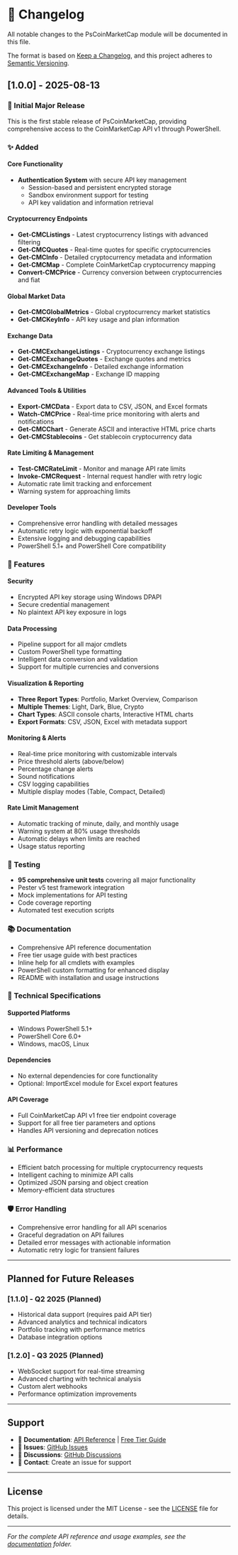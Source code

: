 # 📝 Changelog

All notable changes to the PsCoinMarketCap module will be documented in this file.

The format is based on [Keep a Changelog](https://keepachangelog.com/en/1.0.0/),
and this project adheres to [Semantic Versioning](https://semver.org/spec/v2.0.0.html).

## [1.0.0] - 2025-08-13

### 🎉 Initial Major Release

This is the first stable release of PsCoinMarketCap, providing comprehensive access to the CoinMarketCap API v1 through PowerShell.

### ✨ Added

#### Core Functionality
- **Authentication System** with secure API key management
  - Session-based and persistent encrypted storage
  - Sandbox environment support for testing
  - API key validation and information retrieval

#### Cryptocurrency Endpoints
- **Get-CMCListings** - Latest cryptocurrency listings with advanced filtering
- **Get-CMCQuotes** - Real-time quotes for specific cryptocurrencies
- **Get-CMCInfo** - Detailed cryptocurrency metadata and information
- **Get-CMCMap** - Complete CoinMarketCap cryptocurrency mapping
- **Convert-CMCPrice** - Currency conversion between cryptocurrencies and fiat

#### Global Market Data
- **Get-CMCGlobalMetrics** - Global cryptocurrency market statistics
- **Get-CMCKeyInfo** - API key usage and plan information

#### Exchange Data
- **Get-CMCExchangeListings** - Cryptocurrency exchange listings
- **Get-CMCExchangeQuotes** - Exchange quotes and metrics
- **Get-CMCExchangeInfo** - Detailed exchange information
- **Get-CMCExchangeMap** - Exchange ID mapping

#### Advanced Tools & Utilities
- **Export-CMCData** - Export data to CSV, JSON, and Excel formats
- **Watch-CMCPrice** - Real-time price monitoring with alerts and notifications
- **Get-CMCChart** - Generate ASCII and interactive HTML price charts
- **Get-CMCStablecoins** - Get stablecoin cryptocurrency data

#### Rate Limiting & Management
- **Test-CMCRateLimit** - Monitor and manage API rate limits
- **Invoke-CMCRequest** - Internal request handler with retry logic
- Automatic rate limit tracking and enforcement
- Warning system for approaching limits

#### Developer Tools
- Comprehensive error handling with detailed messages
- Automatic retry logic with exponential backoff
- Extensive logging and debugging capabilities
- PowerShell 5.1+ and PowerShell Core compatibility

### 🎨 Features

#### Security
- Encrypted API key storage using Windows DPAPI
- Secure credential management
- No plaintext API key exposure in logs

#### Data Processing
- Pipeline support for all major cmdlets
- Custom PowerShell type formatting
- Intelligent data conversion and validation
- Support for multiple currencies and conversions

#### Visualization & Reporting
- **Three Report Types**: Portfolio, Market Overview, Comparison
- **Multiple Themes**: Light, Dark, Blue, Crypto
- **Chart Types**: ASCII console charts, Interactive HTML charts
- **Export Formats**: CSV, JSON, Excel with metadata support

#### Monitoring & Alerts
- Real-time price monitoring with customizable intervals
- Price threshold alerts (above/below)
- Percentage change alerts
- Sound notifications
- CSV logging capabilities
- Multiple display modes (Table, Compact, Detailed)

#### Rate Limit Management
- Automatic tracking of minute, daily, and monthly usage
- Warning system at 80% usage thresholds
- Automatic delays when limits are reached
- Usage status reporting

### 🧪 Testing
- **95 comprehensive unit tests** covering all major functionality
- Pester v5 test framework integration
- Mock implementations for API testing
- Code coverage reporting
- Automated test execution scripts

### 📚 Documentation
- Comprehensive API reference documentation
- Free tier usage guide with best practices
- Inline help for all cmdlets with examples
- PowerShell custom formatting for enhanced display
- README with installation and usage instructions

### 🔧 Technical Specifications

#### Supported Platforms
- Windows PowerShell 5.1+
- PowerShell Core 6.0+
- Windows, macOS, Linux

#### Dependencies
- No external dependencies for core functionality
- Optional: ImportExcel module for Excel export features

#### API Coverage
- Full CoinMarketCap API v1 free tier endpoint coverage
- Support for all free tier parameters and options
- Handles API versioning and deprecation notices

### 📊 Performance
- Efficient batch processing for multiple cryptocurrency requests
- Intelligent caching to minimize API calls
- Optimized JSON parsing and object creation
- Memory-efficient data structures

### 🛡️ Error Handling
- Comprehensive error handling for all API scenarios
- Graceful degradation on API failures
- Detailed error messages with actionable information
- Automatic retry logic for transient failures

---

## Planned for Future Releases

### [1.1.0] - Q2 2025 (Planned)
- Historical data support (requires paid API tier)
- Advanced analytics and technical indicators
- Portfolio tracking with performance metrics
- Database integration options

### [1.2.0] - Q3 2025 (Planned)
- WebSocket support for real-time streaming
- Advanced charting with technical analysis
- Custom alert webhooks
- Performance optimization improvements

---

## Support

- 📖 **Documentation**: [API Reference](docs/API_REFERENCE.md) | [Free Tier Guide](docs/FREE_TIER_GUIDE.md)
- 🐛 **Issues**: [GitHub Issues](https://github.com/yourusername/PsCoinMarketCap/issues)
- 💬 **Discussions**: [GitHub Discussions](https://github.com/yourusername/PsCoinMarketCap/discussions)
- 📧 **Contact**: Create an issue for support

---

## License

This project is licensed under the MIT License - see the [LICENSE](LICENSE) file for details.

---

*For the complete API reference and usage examples, see the [documentation](docs/) folder.*